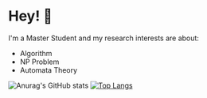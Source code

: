 # Hey! 👋

I'm a Master Student and my research interests are about:

* Algorithm
* NP Problem
* Automata Theory

![Anurag's GitHub stats](https://github-readme-stats.vercel.app/api?username=workerjinqi&theme=swift&show_icons=true)
[![Top Langs](https://github-readme-stats.vercel.app/api/top-langs/?username=workerjinqi&layout=compact)](https://github.com/workerjinqi/github-readme-stats)
